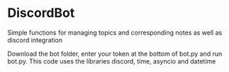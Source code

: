 # DiscordBot
Simple functions for managing topics and corresponding notes as well as discord integration

Download the bot folder, enter your token at the bottom of bot.py and run bot.py.
This code uses the libraries discord, time, asyncio and datetime

